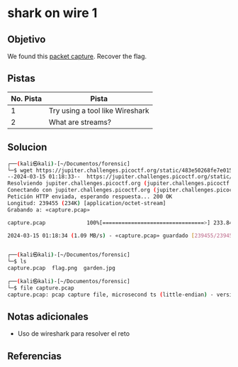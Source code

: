# shark on wire 1
## Objetivo
We found this [packet capture](https://jupiter.challenges.picoctf.org/static/483e50268fe7e015c49caf51a69063d0/capture.pcap). Recover the flag.

## Pistas

| No. Pista | Pista                           |
| --------- | ------------------------------- |
| 1         | Try using a tool like Wireshark |
| 2         | What are streams?               |


## Solucion
```bash
┌──(kali㉿kali)-[~/Documentos/forensic]
└─$ wget https://jupiter.challenges.picoctf.org/static/483e50268fe7e015c49caf51a69063d0/capture.pcap
--2024-03-15 01:18:33--  https://jupiter.challenges.picoctf.org/static/483e50268fe7e015c49caf51a69063d0/capture.pcap
Resolviendo jupiter.challenges.picoctf.org (jupiter.challenges.picoctf.org)... 3.131.60.8
Conectando con jupiter.challenges.picoctf.org (jupiter.challenges.picoctf.org)[3.131.60.8]:443... conectado.
Petición HTTP enviada, esperando respuesta... 200 OK
Longitud: 239455 (234K) [application/octet-stream]
Grabando a: «capture.pcap»

capture.pcap             100%[================================>] 233.84K  1.09MB/s    en 0.2s    

2024-03-15 01:18:34 (1.09 MB/s) - «capture.pcap» guardado [239455/239455]

                                                                                                  
┌──(kali㉿kali)-[~/Documentos/forensic]
└─$ ls
capture.pcap  flag.png  garden.jpg
                                                                                                  
┌──(kali㉿kali)-[~/Documentos/forensic]
└─$ file capture.pcap 
capture.pcap: pcap capture file, microsecond ts (little-endian) - version 2.4 (Ethernet, capture length 262144)
```

## Notas adicionales
* Uso de wireshark para resolver el reto

## Referencias